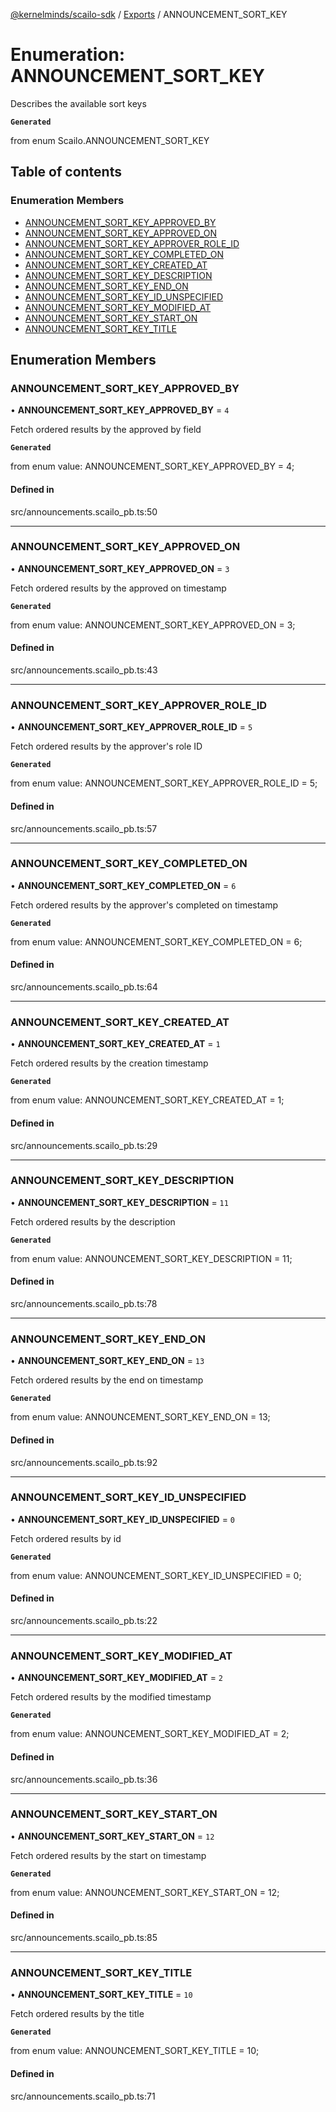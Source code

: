 [@kernelminds/scailo-sdk](../README.md) / [Exports](../modules.md) / ANNOUNCEMENT\_SORT\_KEY

# Enumeration: ANNOUNCEMENT\_SORT\_KEY

Describes the available sort keys

**`Generated`**

from enum Scailo.ANNOUNCEMENT_SORT_KEY

## Table of contents

### Enumeration Members

- [ANNOUNCEMENT\_SORT\_KEY\_APPROVED\_BY](ANNOUNCEMENT_SORT_KEY.md#announcement_sort_key_approved_by)
- [ANNOUNCEMENT\_SORT\_KEY\_APPROVED\_ON](ANNOUNCEMENT_SORT_KEY.md#announcement_sort_key_approved_on)
- [ANNOUNCEMENT\_SORT\_KEY\_APPROVER\_ROLE\_ID](ANNOUNCEMENT_SORT_KEY.md#announcement_sort_key_approver_role_id)
- [ANNOUNCEMENT\_SORT\_KEY\_COMPLETED\_ON](ANNOUNCEMENT_SORT_KEY.md#announcement_sort_key_completed_on)
- [ANNOUNCEMENT\_SORT\_KEY\_CREATED\_AT](ANNOUNCEMENT_SORT_KEY.md#announcement_sort_key_created_at)
- [ANNOUNCEMENT\_SORT\_KEY\_DESCRIPTION](ANNOUNCEMENT_SORT_KEY.md#announcement_sort_key_description)
- [ANNOUNCEMENT\_SORT\_KEY\_END\_ON](ANNOUNCEMENT_SORT_KEY.md#announcement_sort_key_end_on)
- [ANNOUNCEMENT\_SORT\_KEY\_ID\_UNSPECIFIED](ANNOUNCEMENT_SORT_KEY.md#announcement_sort_key_id_unspecified)
- [ANNOUNCEMENT\_SORT\_KEY\_MODIFIED\_AT](ANNOUNCEMENT_SORT_KEY.md#announcement_sort_key_modified_at)
- [ANNOUNCEMENT\_SORT\_KEY\_START\_ON](ANNOUNCEMENT_SORT_KEY.md#announcement_sort_key_start_on)
- [ANNOUNCEMENT\_SORT\_KEY\_TITLE](ANNOUNCEMENT_SORT_KEY.md#announcement_sort_key_title)

## Enumeration Members

### ANNOUNCEMENT\_SORT\_KEY\_APPROVED\_BY

• **ANNOUNCEMENT\_SORT\_KEY\_APPROVED\_BY** = ``4``

Fetch ordered results by the approved by field

**`Generated`**

from enum value: ANNOUNCEMENT_SORT_KEY_APPROVED_BY = 4;

#### Defined in

src/announcements.scailo_pb.ts:50

___

### ANNOUNCEMENT\_SORT\_KEY\_APPROVED\_ON

• **ANNOUNCEMENT\_SORT\_KEY\_APPROVED\_ON** = ``3``

Fetch ordered results by the approved on timestamp

**`Generated`**

from enum value: ANNOUNCEMENT_SORT_KEY_APPROVED_ON = 3;

#### Defined in

src/announcements.scailo_pb.ts:43

___

### ANNOUNCEMENT\_SORT\_KEY\_APPROVER\_ROLE\_ID

• **ANNOUNCEMENT\_SORT\_KEY\_APPROVER\_ROLE\_ID** = ``5``

Fetch ordered results by the approver's role ID

**`Generated`**

from enum value: ANNOUNCEMENT_SORT_KEY_APPROVER_ROLE_ID = 5;

#### Defined in

src/announcements.scailo_pb.ts:57

___

### ANNOUNCEMENT\_SORT\_KEY\_COMPLETED\_ON

• **ANNOUNCEMENT\_SORT\_KEY\_COMPLETED\_ON** = ``6``

Fetch ordered results by the approver's completed on timestamp

**`Generated`**

from enum value: ANNOUNCEMENT_SORT_KEY_COMPLETED_ON = 6;

#### Defined in

src/announcements.scailo_pb.ts:64

___

### ANNOUNCEMENT\_SORT\_KEY\_CREATED\_AT

• **ANNOUNCEMENT\_SORT\_KEY\_CREATED\_AT** = ``1``

Fetch ordered results by the creation timestamp

**`Generated`**

from enum value: ANNOUNCEMENT_SORT_KEY_CREATED_AT = 1;

#### Defined in

src/announcements.scailo_pb.ts:29

___

### ANNOUNCEMENT\_SORT\_KEY\_DESCRIPTION

• **ANNOUNCEMENT\_SORT\_KEY\_DESCRIPTION** = ``11``

Fetch ordered results by the description

**`Generated`**

from enum value: ANNOUNCEMENT_SORT_KEY_DESCRIPTION = 11;

#### Defined in

src/announcements.scailo_pb.ts:78

___

### ANNOUNCEMENT\_SORT\_KEY\_END\_ON

• **ANNOUNCEMENT\_SORT\_KEY\_END\_ON** = ``13``

Fetch ordered results by the end on timestamp

**`Generated`**

from enum value: ANNOUNCEMENT_SORT_KEY_END_ON = 13;

#### Defined in

src/announcements.scailo_pb.ts:92

___

### ANNOUNCEMENT\_SORT\_KEY\_ID\_UNSPECIFIED

• **ANNOUNCEMENT\_SORT\_KEY\_ID\_UNSPECIFIED** = ``0``

Fetch ordered results by id

**`Generated`**

from enum value: ANNOUNCEMENT_SORT_KEY_ID_UNSPECIFIED = 0;

#### Defined in

src/announcements.scailo_pb.ts:22

___

### ANNOUNCEMENT\_SORT\_KEY\_MODIFIED\_AT

• **ANNOUNCEMENT\_SORT\_KEY\_MODIFIED\_AT** = ``2``

Fetch ordered results by the modified timestamp

**`Generated`**

from enum value: ANNOUNCEMENT_SORT_KEY_MODIFIED_AT = 2;

#### Defined in

src/announcements.scailo_pb.ts:36

___

### ANNOUNCEMENT\_SORT\_KEY\_START\_ON

• **ANNOUNCEMENT\_SORT\_KEY\_START\_ON** = ``12``

Fetch ordered results by the start on timestamp

**`Generated`**

from enum value: ANNOUNCEMENT_SORT_KEY_START_ON = 12;

#### Defined in

src/announcements.scailo_pb.ts:85

___

### ANNOUNCEMENT\_SORT\_KEY\_TITLE

• **ANNOUNCEMENT\_SORT\_KEY\_TITLE** = ``10``

Fetch ordered results by the title

**`Generated`**

from enum value: ANNOUNCEMENT_SORT_KEY_TITLE = 10;

#### Defined in

src/announcements.scailo_pb.ts:71
